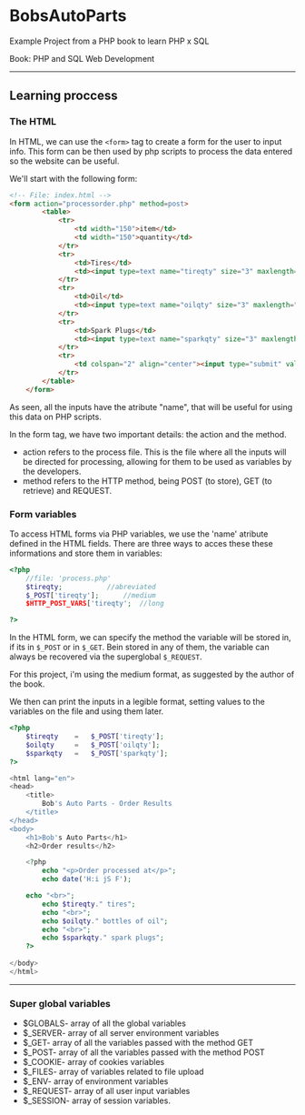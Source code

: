 # BobsAutoParts

Example Project from a PHP book to learn PHP x SQL

Book: PHP and SQL Web Development

---

## Learning proccess

### The HTML

In HTML, we can use the `<form>` tag to create a form for the user to input info. This form can be then used by php scripts to process the data entered so the website can be useful.

We'll start with the following form:

```html
<!-- File: index.html -->
<form action="processorder.php" method=post>
        <table>
            <tr>
                <td width="150">item</td>
                <td width="150">quantity</td>
            </tr>
            <tr>
                <td>Tires</td>
                <td><input type=text name="tireqty" size="3" maxlength="3"></td>
            </tr>
            <tr>
                <td>Oil</td>
                <td><input type=text name="oilqty" size="3" maxlength="3"></td>
            </tr>
            <tr>
                <td>Spark Plugs</td>
                <td><input type=text name="sparkqty" size="3" maxlength="3"></td>
            </tr>
            <tr>
                <td colspan="2" align="center"><input type="submit" value="Submit Order"></td>
            </tr>
        </table>
    </form>
```

As seen, all the inputs have the atribute "name", that will be useful for using this data on PHP scripts.

In the form tag, we have two important details: the action and the method.

* action refers to the process file. This is the file where all the inputs will be directed for processing, allowing for them to be used as variables by the developers.
* method refers to the HTTP method, being POST (to store), GET (to retrieve) and REQUEST.

### Form variables

To access HTML forms via PHP variables, we use the 'name' atribute defined in the HTML fields. There are three ways to acces these these informations and store them in variables:

```php
<?php
	//file: 'process.php'
	$tireqty;			//abreviated
	$_POST['tireqty'];		//medium
	$HTTP_POST_VARS['tireqty';	//long

?>
```

In the HTML form, we can specify the method the variable will be stored in, if its in `$_POST` or in `$_GET`. Bein stored in any of them, the variable can always be recovered via the superglobal `$_REQUEST`.

For this project, i'm using the medium format, as suggested by the author of the book.

We then can print the inputs in a legible format, setting values to the variables on the file and using them later.

```php
<?php
	$tireqty	=	$_POST['tireqty'];
	$oilqty		=	$_POST['oilqty'];
	$sparkqty	=	$_POST['sparkqty'];
?>

<html lang="en">
<head>
    <title>
        Bob's Auto Parts - Order Results
    </title>
</head>
<body>
    <h1>Bob's Auto Parts</h1>
    <h2>Order results</h2>

    <?php 
        echo "<p>Order processed at</p>"; 
        echo date('H:i jS F');

	echo "<br>";
        echo $tireqty." tires";
        echo "<br>";
        echo $oilqty." bottles of oil";
        echo "<br>";
        echo $sparkqty." spark plugs";
    ?>
  
</body>
</html>
```

---

### Super global variables

* $GLOBALS- array of all the global variables
* $_SERVER- array of all server environment variables
* $_GET- array of all the variables passed with the method GET
* $_POST- array of all the variables passed with the method POST
* $_COOKIE- array of cookies variables
* $_FILES- array of variables related to file upload
* $_ENV- array of environment variables
* $_REQUEST- array of all user input variables
* $_SESSION- array of session variables.
